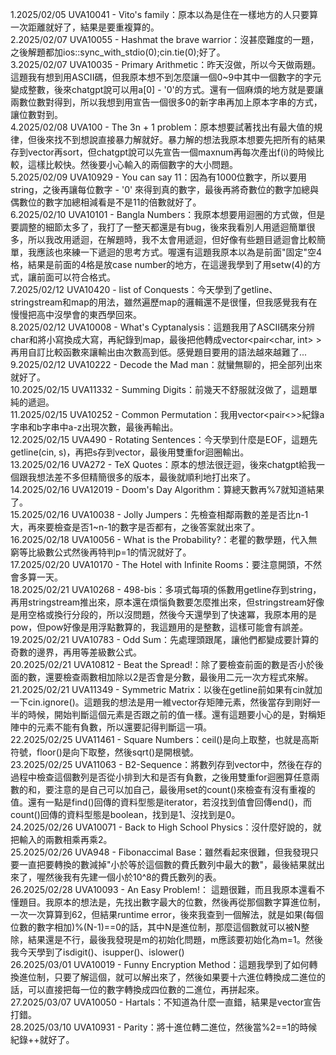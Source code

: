 1.2025/02/05 UVA10041 - Vito's family：原本以為是住在一樣地方的人只要算一次距離就好了，結果是要重複算的。   
2.2025/02/07 UVA10055 - Hashmat the brave warrior：沒甚麼難度的一題，之後解題都加ios::sync_with_stdio(0);cin.tie(0);好了。  
3.2025/02/07 UVA10035 - Primary Arithmetic：昨天沒做，所以今天做兩題。這題我有想到用ASCII碼，但我原本想不到怎麼讓一個0~9中其中一個數字的字元變成整數，後來chatgpt說可以用a[0] - '0'的方式。還有一個麻煩的地方就是要讓兩數位數對得到，所以我想到用宣告一個很多0的新字串再加上原本字串的方式，讓位數對到。  
4.2025/02/08 UVA100 - The 3n + 1 problem：原本想要試著找出有最大值的規律，但後來找不到想說直接暴力解就好。暴力解的想法我原本想要先把所有的結果存到vector再sort，但chatgpt說可以先宣告一個maxnum再每次產出f(i)的時候比較，這樣比較快。然後要小心輸入的兩個數字的大小問題。  
5.2025/02/09 UVA10929 - You can say 11：因為有1000位數字，所以要用string，之後再讓每位數字 - '0' 來得到真的數字，最後再將奇數位的數字加總與偶數位的數字加總相減看是不是11的倍數就好了。  
6.2025/02/10 UVA10101 - Bangla Numbers：我原本想要用迴圈的方式做，但是要調整的細節太多了，我打了一整天都還是有bug，後來我看別人用遞迴簡單很多，所以我改用遞迴，在解題時，我不太會用遞迴，但好像有些題目遞迴會比較簡單，我應該也來練一下遞迴的思考方式。喔還有這題我原本以為是前面"固定"空4格，結果是前面的4格是放case number的地方，在這邊我學到了用setw(4)的方式，讓前面可以符合格式。  
7.2025/02/12 UVA10420 - list of Conquests：今天學到了getline、stringstream和map的用法，雖然遍歷map的邏輯還不是很懂，但我感覺我有在慢慢把高中沒學會的東西學回來。  
8.2025/02/12 UVA10008 - What's Cyptanalysis：這題我用了ASCII碼來分辨char和將小寫換成大寫，再紀錄到map，最後把他轉成vector<pair<char, int> >再用自訂比較函數來讓輸出由次數高到低。感覺題目要用的語法越來越難了...  
9.2025/02/12 UVA10222 - Decode the Mad man：就蠻無聊的，把全部列出來就好了。  
10.2025/02/15 UVA11332 - Summing Digits：前幾天不舒服就沒做了，這題單純的遞迴。  
11.2025/02/15 UVA10252 - Common Permutation：我用vector<pair<>>紀錄a字串和b字串中a-z出現次數，最後再輸出。  
12.2025/02/15 UVA490 - Rotating Sentences：今天學到什麼是EOF，這題先getline(cin, s)，再把s存到vector，最後用雙重for迴圈輸出。  
13.2025/02/16 UVA272 - TeX Quotes：原本的想法很迂迴，後來chatgpt給我一個跟我想法差不多但精簡很多的版本，最後就順利地打出來了。  
14.2025/02/16 UVA12019 - Doom's Day Algorithm：算總天數再%7就知道結果了。  
15.2025/02/16 UVA10038 - Jolly Jumpers：先檢查相鄰兩數的差是否比n-1大，再來要檢查是否1\~n-1的數字是否都有，之後答案就出來了。  
16.2025/02/18 UVA10056 - What is the Probability?：老瞿的數學題，代入無窮等比級數公式然後再特判p=1的情況就好了。  
17.2025/02/20 UVA10170 - The Hotel with Infinite Rooms：要注意開頭，不然會多算一天。  
18.2025/02/21 UVA10268 - 498-bis：多項式每項的係數用getline存到string，再用stringstream推出來，原本還在煩惱負數要怎麼推出來，但stringstream好像是用空格或換行分段的，所以沒問題，然後今天還學到了快速冪，我原本用的是pow，但pow好像是用浮點數算的，我這題用的是整數，這樣可能會有誤差。  
19.2025/02/21 UVA10783 - Odd Sum：先處理頭跟尾，讓他們都變成要計算的奇數的邊界，再用等差級數公式。  
20.2025/02/21 UVA10812 - Beat the Spread!：除了要檢查前面的數是否小於後面的數，還要檢查兩數相加除以2是否會是分數，最後用二元一次方程式來解。  
21.2025/02/21 UVA11349 - Symmetric Matrix：以後在getline前如果有cin就加一下cin.ignore()。這題我的想法是用一維vector存矩陣元素，然後當存到剛好一半的時候，開始判斷這個元素是否跟之前的值一樣。還有這題要小心的是，對稱矩陣中的元素不能有負數，所以還要記得判斷這一項。  
22.2025/02/25 UVA11461 - Square Numbers：ceil()是向上取整，也就是高斯符號，floor()是向下取整，然後sqrt()是開根號。  
23.2025/02/25 UVA11063 - B2-Sequence：將數列存到vector中，然後在存的過程中檢查這個數列是否從小排到大和是否有負數，之後用雙重for迴圈算任意兩數的和，要注意的是自己可以加自己，最後用set的count()來檢查有沒有重複的值。還有一點是find()回傳的資料型態是iterator，若沒找到值會回傳end()，而count()回傳的資料型態是boolean，找到是1、沒找到是0。  
24.2025/02/26 UVA10071 - Back to High School Physics：沒什麼好說的，就把輸入的兩數相乘再乘2。  
25.2025/02/26 UVA948 - Fibonaccimal Base：雖然看起來很難，但我發現只要一直把要轉換的數減掉"小於等於這個數的費氏數列中最大的數"，最後結果就出來了，喔然後我有先建一個小於10^8的費氏數列的表。  
26.2025/02/28 UVA10093 - An Easy Problem!： 這題很難，而且我原本還看不懂題目。我原本的想法是，先找出數字最大的位數，然後再從那個數字算進位制，一次一次算算到62，但結果runtime error，後來我查到一個解法，就是如果(每個位數的數字相加)%(N-1)==0的話，其中N是進位制，那麼這個數就可以被N整除，結果還是不行，最後我發現是m的初始化問題，m應該要初始化為m=1。然後我今天學到了isdigit()、isupper()、islower()  
26.2025/03/01 UVA10019 - Funny Encryption Method：這題我學到了如何轉換進位制，只要了解這個，就可以解出來了，然後如果要十六進位轉換成二進位的話，可以直接把每一位的數字轉換成四位數的二進位，再拼起來。  
27.2025/03/07 UVA10050 - Hartals：不知道為什麼一直錯，結果是vector宣告打錯。  
28.2025/03/10 UVA10931 - Parity：將十進位轉二進位，然後當%2==1的時候紀錄++就好了。  

